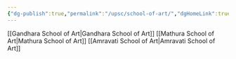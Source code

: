 ```yaml
---
{"dg-publish":true,"permalink":"/upsc/school-of-art/","dgHomeLink":true,"dgPassFrontmatter":false}
---
```


[[Gandhara School of Art|Gandhara School of Art]]
[[Mathura School of Art|Mathura School of Art]]
[[Amravati School of Art|Amravati School of Art]]
